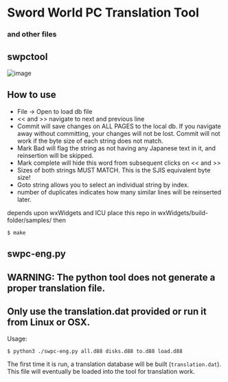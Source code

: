 # Sword World PC Translation Tool
### and other files

## swpctool
![image](https://github.com/user-attachments/assets/a7bb0bcc-d932-41a1-b451-ac5bfb481022)

## How to use
- File -> Open to load db file
- << and >> navigate to next and previous line
- Commit will save changes on ALL PAGES to the local db. If you navigate away without committing, your changes will not be lost. Commit will not work if the byte size of each string does not match. 
- Mark Bad will flag the string as not having any Japanese text in it, and reinsertion will be skipped.
- Mark complete will hide this word from subsequent clicks on << and >>
- Sizes of both strings MUST MATCH. This is the SJIS equivalent byte size!
- Goto string allows you to select an individual string by index.
- number of duplicates indicates how many similar lines will be reinserted later.


depends upon wxWidgets and ICU
place this repo in wxWidgets/build-folder/samples/ then

`$ make`

## swpc-eng.py 
## WARNING: The python tool does not generate a proper translation file. 
## Only use the translation.dat provided or run it from Linux or OSX.
Usage:

`$ python3 ./swpc-eng.py all.d88 disks.d88 to.d88 load.d88`

The first time it is run, a translation database will be built (`translation.dat`). 
This file will eventually be loaded into the tool for translation work. 

